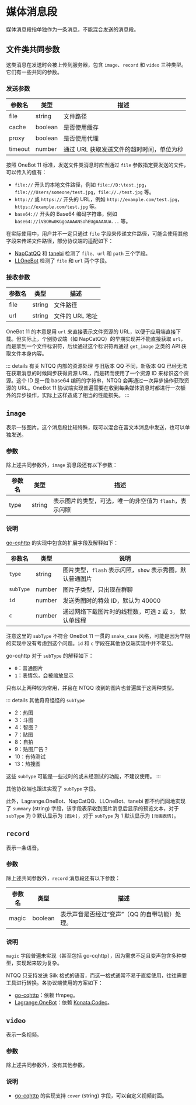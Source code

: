 # 媒体消息段

媒体消息段指单独作为一条消息，不能混合发送的消息段。

## 文件类共同参数

这类消息在发送时会被上传到服务器，包含 `image`、`record` 和 `video` 三种类型。它们有一些共同的参数。

### 发送参数

| 参数名  | 类型    | 描述                                      |
| ------- | ------- | ----------------------------------------- |
| file    | string  | 文件路径                                  |
| cache   | boolean | 是否使用缓存                              |
| proxy   | boolean | 是否使用代理                              |
| timeout | number  | 通过 URL 获取发送文件的超时时间，单位为秒 |

按照 OneBot 11 标准，发送文件类消息时应当通过 `file` 参数指定要发送的文件，可以传入的值有：

- `file://` 开头的本地文件路径，例如 `file://D:\test.jpg`，`file:///Users/someone/test.jpg`，`file://./test.jpg` 等。
- `http://` 或 `https://` 开头的 URL，例如 `http://example.com/test.jpg`，`https://example.com/test.jpg` 等。
- `base64://` 开头的 Base64 编码字符串，例如 `base64://iVBORw0KGgoAAAANSUhEUgAAAAUA...` 等。

在实际使用中，用户并不一定只通过 `file` 字段来传递文件路径，可能会使用其他字段来传递文件路径，部分协议端的适配如下：

- [NapCatQQ](https://github.com/NapNeko/NapCatQQ/blob/35f24eb8061c4934a3d9b6c5c335f5424516df9a/src/onebot/api/msg.ts#L1057) 和 [tanebi](https://github.com/tanebijs/tanebi/blob/1aa0ebe39a9e99a6874f90fa6ecb6a9211378577/packages/app/src/common/download.ts#L44) 检测了 `file`、`url` 和 `path` 三个字段。
- [LLOneBot](https://github.com/LLOneBot/LLOneBot/blob/2f4e5052d90f6fec03c65e745266ce6ec312d108/src/onebot11/helper/createMessage.ts#L326) 检测了 `file` 和 `url` 两个字段。

### 接收参数

| 参数名 | 类型   | 描述            |
| ------ | ------ | --------------- |
| file   | string | 文件路径        |
| url    | string | 文件的 URL 地址 |

OneBot 11 的本意是用 `url` 来直接表示文件资源的 URL，以便于应用端直接下载。但实际上，个别协议端（如 NapCatQQ）的早期实现并不能直接获取 `url`，而是拿到一个文件标识符，后续通过这个标识符再通过 `get_image` 之类的 API 获取文件本身内容。

::: details 有关 NTQQ 内部的资源处理
与旧版本 QQ 不同，新版本 QQ 已经无法在获取消息的时候同步获得资源 URL，而是转而使用了一个资源 ID 来标识这个资源。这个 ID 是一段 base64 编码的字符串，NTQQ 会再通过一次异步操作获取资源的 URL。OneBot 11 协议端实现普遍需要在收到每条媒体消息时都进行一次额外的异步操作，实际上这样造成了相当的性能损失。
:::

## `image`

表示一张图片。这个消息段比较特殊，既可以混合在富文本消息中发送，也可以单独发送。

### 参数

除上述共同参数外，`image` 消息段还有以下参数：

| 参数名 | 类型   | 描述                                                   |
| ------ | ------ | ------------------------------------------------------ |
| type   | string | 表示图片的类型，可选，唯一的非空值为 `flash`，表示闪照 |

### 说明

[go-cqhttp](https://docs.go-cqhttp.org/cqcode/#%E5%9B%BE%E7%89%87) 的实现中包含的扩展字段及解释如下：

| 参数名    | 类型   | 说明                                                      |
| --------- | ------ | --------------------------------------------------------- |
| `type`    | string | 图片类型，`flash` 表示闪照，`show` 表示秀图，默认普通图片 |
| `subType` | number | 图片子类型，只出现在群聊                                  |
| `id`      | number | 发送秀图时的特效 ID，默认为 40000                         |
| `c`       | number | 通过网络下载图片时的线程数，可选 `2` 或 `3`， 默认单线程  |

注意这里的 `subType` 不符合 OneBot 11 一贯的 `snake_case` 风格，可能是因为早期的实现中没有考虑到这个问题。`id` 和 `c` 字段在其他协议端实现中并不常见。

go-cqhttp 对于 `subType` 的解释如下：

- `0`：普通图片
- `1`：表情包，会被缩放显示

只有以上两种较为常用，并且在 NTQQ 收到的图片也普遍属于这两种类型。

::: details 其他奇奇怪怪的 `subType`
- 2：热图
- 3：斗图
- 4：智图？
- 7：贴图
- 8：自拍
- 9：贴图广告？
- 10：有待测试
- 13：热搜图

这些 `subType` 可能是一些过时的或未经测试的功能，不建议使用。
:::

其他协议端也跟进实现了 `subType` 字段。

此外，Lagrange.OneBot、NapCatQQ、LLOneBot、tanebi 都不约而同地实现了 `summary` (string) 字段，该字段表示收到图片消息后显示的预览文本，对于 `subType` 为 0 默认显示为 `[图片]`，对于 `subType` 为 1 默认显示为 `[动画表情]`。

## `record`

表示一条语音。

### 参数

除上述共同参数外，`record` 消息段还有以下参数：

| 参数名 | 类型    | 描述                                          |
| ------ | ------- | --------------------------------------------- |
| magic  | boolean | 表示声音是否经过“变声”（QQ 的自带功能）处理。 |

### 说明

`magic` 字段普遍未实现（甚至包括 go-cqhttp），因为需求不足且变声包含多种类型，实现起来较为复杂。

NTQQ 只支持发送 Silk 格式的语音，而这一格式通常不易于直接使用，往往需要工具进行转换。各协议端使用的方案如下：

- [go-cqhttp](https://github.com/Mrs4s/go-cqhttp/blob/a5923f179b360331786a6509eb33481e775a7bd1/modules/silk/codec.go#L34)：依赖 ffmpeg。
- [Lagrange.OneBot](https://github.com/LagrangeDev/Lagrange.Core/blob/master/Lagrange.OneBot/Message/Entity/RecordSegment.cs)：依赖 [Konata.Codec](https://github.com/KonataDev/Konata.Codec)。

## `video`

表示一条视频。

### 参数

除上述共同参数外，没有其他参数。

### 说明

- [go-cqhttp](https://docs.go-cqhttp.org/cqcode/#%E7%9F%AD%E8%A7%86%E9%A2%91) 的实现支持 `cover` (string) 字段，可以自定义视频封面。
